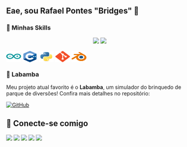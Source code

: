 ## Eae, sou Rafael Pontes "Bridges" 🔧
### 🌟 Minhas Skills

<div align="center">
  <img height="150em" src="https://github-readme-stats.vercel.app/api?username=Rafael705&show_icons=true&theme=github_dark&include_all_commits=true&count_private=false"/>
  <img height="150em" src="https://github-readme-stats.vercel.app/api/top-langs/?username=Rafael705&layout=compact&langs_count=7&theme=github_dark"/>
</div>

<div style="display: inline_block"><br>
  <img align="center" alt="Bridges-Arduino" height="30" width="40" src="https://raw.githubusercontent.com/devicons/devicon/master/icons/arduino/arduino-original.svg">
  <img align="center" alt="Bridges-Cpp" height="30" width="40" src="https://raw.githubusercontent.com/devicons/devicon/master/icons/cplusplus/cplusplus-original.svg">
  <img align="center" alt="Bridges-Python" height="30" width="40" src="https://raw.githubusercontent.com/devicons/devicon/master/icons/python/python-original.svg">
  <img align="center" alt="Bridges-Git" height="30" width="40" src="https://raw.githubusercontent.com/devicons/devicon/master/icons/git/git-original.svg">
  <img align="center" alt="Bridges-Blender" height="30" width="40" src="https://raw.githubusercontent.com/devicons/devicon/master/icons/blender/blender-original.svg">
</div>

### 🎡 Labamba

Meu projeto atual favorito é o **Labamba**, um simulador do brinquedo de parque de diversões! Confira mais detalhes no repositório:

[![GitHub](https://img.shields.io/badge/GitHub-Labamba-%23181717?style=for-the-badge&logo=github&logoColor=white)](https://github.com/Rafael705/Labamba)

## 👤 Conecte-se comigo

<div>
  <a href="https://github.com/Rafael705" target="_blank"><img src="https://img.shields.io/badge/-GitHub-%23181717?style=for-the-badge&logo=github&logoColor=white" target="_blank"></a>
  <a href="https://www.linkedin.com/in/rafael-p-46b421268?lipi=urn:li:page:d_flagship3_profile_view_base_" target="_blank"><img src="https://img.shields.io/badge/-LinkedIn-%230077B5?style=for-the-badge&logo=linkedin&logoColor=white" target="_blank"></a> 
  <a href="https://instagram.com/pontesr07/" target="_blank"><img src="https://img.shields.io/badge/-Instagram-%23E4405F?style=for-the-badge&logo=instagram&logoColor=white" target="_blank"></a> 
  <a href="https://www.dio.me/users/pontesr1234" target="_blank"><img src="https://img.shields.io/badge/-DIO-%230077B5?style=for-the-badge&logo=dio&logoColor=white" target="_blank"></a>
  <a href="https://matheus-pontes.github.io/PortfolioRafaelPontes/" target="_blank"><img src="https://img.shields.io/badge/-Portfólio-%230077B5?style=for-the-badge&logo=github&logoColor=white" target="_blank"></a>
</div>
